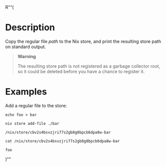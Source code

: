 R""(

# Description

Copy the regular file *path* to the Nix store, and print the resulting
store path on standard output.

> **Warning**
>
> The resulting store path is not registered as a garbage
> collector root, so it could be deleted before you have a
> chance to register it.

# Examples

Add a regular file to the store:

```console
echo foo > bar

nix store add-file ./bar
```

    /nix/store/cbv2s4bsvzjri77s2gb8g8bpcb6dpa8w-bar

```
cat /nix/store/cbv2s4bsvzjri77s2gb8g8bpcb6dpa8w-bar
```

    foo

)""
